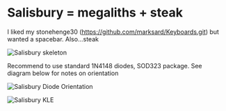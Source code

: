 # Salisbury = megaliths + steak
I liked my stonehenge30 (https://github.com/marksard/Keyboards.git) but wanted a spacebar. Also...steak

![Salisbury skeleton](https://user-images.githubusercontent.com/69826495/145126343-db91c2a9-e13d-41af-9d0e-a0359bccc93a.jpeg)

Recommend to use standard 1N4148 diodes, SOD323 package. See diagram below for notes on orientation

![Salisbury Diode Orientation](https://user-images.githubusercontent.com/69826495/157138329-ea92f675-41fa-4065-aa6c-37e7ae2fb076.png)

![Salisbury KLE](https://user-images.githubusercontent.com/69826495/157143320-97f0fa29-c476-4533-99c3-1cf56b9d7057.png)
